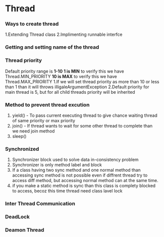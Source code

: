 # Thread

### Ways to create thread

1.Extending Thread class
2.Implimenting runnable interfce

### Getting and setting name of the thread

### Thread priority

Default priority range is **1-10**
**1 is MIN** to verify this we have Thread.MIN_PRIORITY
**10 is MAX** to verify this we have Thread.MAX_PRIORITY
1.If we will set thread priority as more than 10 or less than 1 than it will throws illigaleArgumentException
2.Default priority for main thread is 5, but for all child threads priority will be inherited

### Method to prevent thread excution

1. yield() - To pass current executing thread to give chance waiting thread of same priority or max priority
2. join() - If thread wants to wait for some other thread to complete than we need join method
3. sleep()

### Synchronized

1. Synchronizer block used to solve data in-consistency problem
2. Synchronizer is only method label and block
3. If a class having two sync method and one normal method than accessing sync method is not possible even if diffrent thread try to access diff method, but accessing normal method can at the same time.
4. if you make a static method is sync than this class is complety blocked to access, becoz this time thread need class lavel lock

### Inter Thread Communication

### DeadLock

### Deamon Thread
